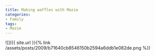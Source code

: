 ```yaml
---
title: Making waffles with Mazie
categories:
- Family
tags:
- Mazie
---
```


![]({{ site.url }}{% link /assets/posts/2009/b71640cb8546150b2594a6ddb1e082de.png %})
